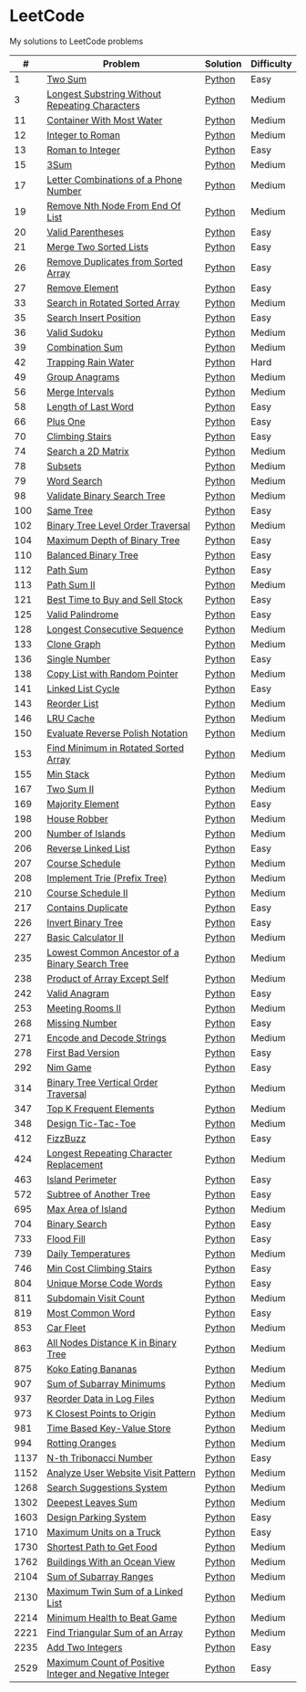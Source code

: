 # LeetCode
My solutions to LeetCode problems

| # | Problem | Solution | Difficulty |
|---| ------- | -------- | ---------- |
| 1 | [Two Sum](https://leetcode.com/problems/two-sum) | [Python](https://github.com/kmawhinney/leetcode/blob/main/solutions/python/two_sum.py) | Easy |
| 3 | [Longest Substring Without Repeating Characters](https://leetcode.com/problems/longest-substring-without-repeating-characters/) | [Python](https://github.com/kmawhinney/leetcode/blob/main/solutions/python/longest_substring_without_repeating_characters.py) | Medium |
| 11 | [Container With Most Water](https://leetcode.com/problems/container-with-most-water/) | [Python](https://github.com/kmawhinney/leetcode/blob/main/solutions/python/container_with_most_water.py) | Medium |
| 12 | [Integer to Roman](https://leetcode.com/problems/integer-to-roman/) | [Python](https://github.com/kmawhinney/leetcode/blob/main/solutions/python/integer_to_roman.py) | Medium |
| 13 | [Roman to Integer](https://leetcode.com/problems/roman-to-integer/) | [Python](https://github.com/kmawhinney/leetcode/blob/main/solutions/python/roman_to_integer.py) | Easy |
| 15 | [3Sum](https://leetcode.com/problems/3sum/) | [Python](https://github.com/kmawhinney/leetcode/blob/main/solutions/python/3sum.py) | Medium |
| 17 | [Letter Combinations of a Phone Number](https://leetcode.com/problems/letter-combinations-of-a-phone-number/) | [Python](https://github.com/kmawhinney/leetcode/blob/main/solutions/python/letter_combinations_of_a_phone_number.py) | Medium |
| 19 | [Remove Nth Node From End Of List](https://leetcode.com/problems/remove-nth-node-from-end-of-list/) | [Python](https://github.com/kmawhinney/leetcode/blob/main/solutions/python/remove_nth_node_from_end_of_list.py) | Medium |
| 20 | [Valid Parentheses](https://leetcode.com/problems/valid-parentheses/) | [Python](https://github.com/kmawhinney/leetcode/blob/main/solutions/python/valid_parentheses.py) | Easy |
| 21 | [Merge Two Sorted Lists](https://leetcode.com/problems/merge-two-sorted-lists/) | [Python](https://github.com/kmawhinney/leetcode/blob/main/solutions/python/merge_two_sorted_lists.py) | Easy |
| 26 | [Remove Duplicates from Sorted Array](https://leetcode.com/problems/remove-duplicates-from-sorted-array/) | [Python](https://github.com/kmawhinney/leetcode/blob/main/solutions/python/remove_duplicates_from_sorted_array.py) | Easy |
| 27 | [Remove Element](https://leetcode.com/problems/remove-element/) | [Python](https://github.com/kmawhinney/leetcode/blob/main/solutions/python/remove_element.py) | Easy |
| 33 | [Search in Rotated Sorted Array](https://leetcode.com/problems/search-in-rotated-sorted-array/) | [Python](https://github.com/kmawhinney/leetcode/blob/main/solutions/python/search_in_rotated_sorted_array.py) | Medium |
| 35 | [Search Insert Position](https://leetcode.com/problems/search-insert-position/) | [Python](https://github.com/kmawhinney/leetcode/blob/main/solutions/python/search_insert_position.py) | Easy |
| 36 | [Valid Sudoku](https://leetcode.com/problems/valid-sudoku/) | [Python](https://github.com/kmawhinney/leetcode/blob/main/solutions/python/valid_sudoku.py) | Medium |
| 39 | [Combination Sum](https://leetcode.com/problems/combination-sum/description/) | [Python](https://github.com/kmawhinney/leetcode/blob/main/solutions/python/combination_sum.py) | Medium |
| 42 | [Trapping Rain Water](https://leetcode.com/problems/trapping-rain-water/) | [Python](https://github.com/kmawhinney/leetcode/blob/main/solutions/python/trapping_rain_water.py) | Hard |
| 49 | [Group Anagrams](https://leetcode.com/problems/group-anagrams/) | [Python](https://github.com/kmawhinney/leetcode/blob/main/solutions/python/group_anagrams.py) | Medium |
| 56 | [Merge Intervals](https://leetcode.com/problems/merge-intervals/) | [Python](https://github.com/kmawhinney/leetcode/blob/main/solutions/python/merge_intervals.py) | Medium |
| 58 | [Length of Last Word](https://leetcode.com/problems/length-of-last-word/) | [Python](https://github.com/kmawhinney/leetcode/blob/main/solutions/python/length_of_last_word.py) | Easy |
| 66 | [Plus One](https://leetcode.com/problems/plus-one/) | [Python](https://github.com/kmawhinney/leetcode/blob/main/solutions/python/plus_one.py) | Easy |
| 70 | [Climbing Stairs](https://leetcode.com/problems/climbing-stairs/) | [Python](https://github.com/kmawhinney/leetcode/blob/main/solutions/python/climbing_stairs.py) | Easy |
| 74 | [Search a 2D Matrix](https://leetcode.com/problems/search-a-2d-matrix/) | [Python](https://github.com/kmawhinney/leetcode/blob/main/solutions/python/search_a_2d_matrix.py) | Medium |
| 78 | [Subsets](https://leetcode.com/problems/subsets/) | [Python](https://github.com/kmawhinney/leetcode/blob/main/solutions/python/subsets.py) | Medium |
| 79 | [Word Search](https://leetcode.com/problems/word-search/description/) | [Python](https://github.com/kmawhinney/leetcode/blob/main/solutions/python/word_search.py) | Medium |
| 98 | [Validate Binary Search Tree](https://leetcode.com/problems/validate-binary-search-tree/description/) | [Python](https://github.com/kmawhinney/leetcode/blob/main/solutions/python/validate_binary_search_tree.py) | Medium |
| 100 | [Same Tree](https://leetcode.com/problems/same-tree/) | [Python](https://github.com/kmawhinney/leetcode/blob/main/solutions/python/same_tree.py) | Easy |
| 102 | [Binary Tree Level Order Traversal](https://leetcode.com/problems/binary-tree-level-order-traversal/description/) | [Python](https://github.com/kmawhinney/leetcode/blob/main/solutions/python/binary_tree_level_order_traversal.py) | Medium |
| 104 | [Maximum Depth of Binary Tree](https://leetcode.com/problems/maximum-depth-of-binary-tree/) | [Python](https://github.com/kmawhinney/leetcode/blob/main/solutions/python/maximum_depth_of_binary_tree.py) | Easy |
| 110 | [Balanced Binary Tree](https://leetcode.com/problems/balanced-binary-tree/) | [Python](https://github.com/kmawhinney/leetcode/blob/main/solutions/python/balanced_binary_tree.py) | Easy |
| 112 | [Path Sum](https://leetcode.com/problems/path-sum/) | [Python](https://github.com/kmawhinney/leetcode/blob/main/solutions/python/path_sum.py) | Easy |
| 113 | [Path Sum II](https://leetcode.com/problems/path-sum-ii/) | [Python](https://github.com/kmawhinney/leetcode/blob/main/solutions/python/path_sum_II.py) | Medium |
| 121 | [Best Time to Buy and Sell Stock](https://leetcode.com/problems/best-time-to-buy-and-sell-stock/) | [Python](https://github.com/kmawhinney/leetcode/blob/main/solutions/python/best_time_to_buy_and_sell_stock.py) | Easy |
| 125 | [Valid Palindrome](https://leetcode.com/problems/valid-palindrome/) | [Python](https://github.com/kmawhinney/leetcode/blob/main/solutions/python/valid_palindrome.py) | Easy |
| 128 | [Longest Consecutive Sequence](https://leetcode.com/problems/longest-consecutive-sequence/) | [Python](https://github.com/kmawhinney/leetcode/blob/main/solutions/python/longest_consecutive_sequence.py) | Medium |
| 133 | [Clone Graph](https://leetcode.com/problems/clone-graph/) | [Python](https://github.com/kmawhinney/leetcode/blob/main/solutions/python/clone_graph.py) | Medium |
| 136 | [Single Number](https://leetcode.com/problems/single-number/) | [Python](https://github.com/kmawhinney/leetcode/blob/main/solutions/python/single_number.py) | Easy |
| 138 | [Copy List with Random Pointer](https://leetcode.com/problems/copy-list-with-random-pointer/) | [Python](https://github.com/kmawhinney/leetcode/blob/main/solutions/python/copy_list_with_random_pointer.py) | Medium |
| 141 | [Linked List Cycle](https://leetcode.com/problems/linked-list-cycle/) | [Python](https://github.com/kmawhinney/leetcode/blob/main/solutions/python/linked_list_cycle.py) | Easy |
| 143 | [Reorder List](https://leetcode.com/problems/reorder-list/) | [Python](https://github.com/kmawhinney/leetcode/blob/main/solutions/python/reorder_list.py) | Medium |
| 146 | [LRU Cache](https://leetcode.com/problems/lru-cache/) | [Python](https://github.com/kmawhinney/leetcode/blob/main/solutions/python/lru_cache.py) | Medium
| 150 | [Evaluate Reverse Polish Notation](https://leetcode.com/problems/evaluate-reverse-polish-notation/) | [Python](https://github.com/kmawhinney/leetcode/blob/main/solutions/python/evaluate_reverse_polish_notation.py) | Medium |
| 153 | [Find Minimum in Rotated Sorted Array](https://leetcode.com/problems/find-minimum-in-rotated-sorted-array/) | [Python](https://github.com/kmawhinney/leetcode/blob/main/solutions/python/find_minimum_in_rotated_sorted_array.py) | Medium |
| 155 | [Min Stack](https://leetcode.com/problems/min-stack/) | [Python](https://github.com/kmawhinney/leetcode/blob/main/solutions/python/min_stack.py) | Medium |
| 167 | [Two Sum II](https://leetcode.com/problems/two-sum-ii-input-array-is-sorted/) | [Python](https://github.com/kmawhinney/leetcode/blob/main/solutions/python/two_sum_II.py) | Medium |
| 169 | [Majority Element](https://leetcode.com/problems/majority-element/) | [Python](https://github.com/kmawhinney/leetcode/blob/main/solutions/python/majority_element.py) | Easy |
| 198 | [House Robber](https://leetcode.com/problems/house-robber/) | [Python](https://github.com/kmawhinney/leetcode/blob/main/solutions/python/house_robber.py) | Medium |
| 200 | [Number of Islands](https://leetcode.com/problems/number-of-islands/) | [Python](https://github.com/kmawhinney/leetcode/blob/main/solutions/python/number_of_islands.py) | Medium |
| 206 | [Reverse Linked List](https://leetcode.com/problems/reverse-linked-list/) | [Python](https://github.com/kmawhinney/leetcode/blob/main/solutions/python/reverse_linked_list.py) | Easy |
| 207 | [Course Schedule](https://leetcode.com/problems/course-schedule/) | [Python](https://github.com/kmawhinney/leetcode/blob/main/solutions/python/course_schedule.py) | Medium |
| 208 | [Implement Trie (Prefix Tree)](https://leetcode.com/problems/implement-trie-prefix-tree/) | [Python](https://github.com/kmawhinney/leetcode/blob/main/solutions/python/implement_trie.py) | Medium |
| 210 | [Course Schedule II](https://leetcode.com/problems/course-schedule-ii/) | [Python](https://github.com/kmawhinney/leetcode/blob/main/solutions/python/course_schedule_II.py) | Medium |
| 217 | [Contains Duplicate](https://leetcode.com/problems/contains-duplicate/) | [Python](https://github.com/kmawhinney/leetcode/blob/main/solutions/python/contains_duplicate.py) | Easy |
| 226 | [Invert Binary Tree](https://leetcode.com/problems/invert-binary-tree/) | [Python](https://github.com/kmawhinney/leetcode/blob/main/solutions/python/invert_binary_tree.py) | Easy |
| 227 | [Basic Calculator II](https://leetcode.com/problems/basic-calculator-ii/) | [Python](https://github.com/kmawhinney/leetcode/blob/main/solutions/python/basic_calculator_II.py) | Medium |
| 235 | [Lowest Common Ancestor of a Binary Search Tree](https://leetcode.com/problems/lowest-common-ancestor-of-a-binary-search-tree/description/) | [Python](https://github.com/kmawhinney/leetcode/blob/main/solutions/python/lowest_common_ancestor_of_a_binary_search_tree.py) | Medium |
| 238 | [Product of Array Except Self](https://leetcode.com/problems/product-of-array-except-self/) | [Python](https://github.com/kmawhinney/leetcode/blob/main/solutions/python/product_of_array_except_self.py) | Medium |
| 242 | [Valid Anagram](https://leetcode.com/problems/valid-anagram/) | [Python](https://github.com/kmawhinney/leetcode/blob/main/solutions/python/valid_anagram.py) | Easy |
| 253 | [Meeting Rooms II](https://leetcode.com/problems/meeting-rooms-ii/) | [Python](https://github.com/kmawhinney/leetcode/blob/main/solutions/python/meeting_rooms_II.py) | Medium |
| 268 | [Missing Number](https://leetcode.com/problems/missing-number/) | [Python](https://github.com/kmawhinney/leetcode/blob/main/solutions/python/missing_number.py) | Easy |
| 271 | [Encode and Decode Strings](https://leetcode.com/problems/encode-and-decode-strings/) | [Python](https://github.com/kmawhinney/leetcode/blob/main/solutions/python/encode_and_decode_strings.py) | Medium |
| 278 | [First Bad Version](https://leetcode.com/problems/first-bad-version/) | [Python](https://github.com/kmawhinney/leetcode/blob/main/solutions/python/first_bad_version.py) | Easy |
| 292 | [Nim Game](https://leetcode.com/problems/nim-game/) | [Python](https://github.com/kmawhinney/leetcode/blob/main/solutions/python/nim_game.py) | Easy |
| 314 | [Binary Tree Vertical Order Traversal](https://leetcode.com/problems/binary-tree-vertical-order-traversal/) | [Python](https://github.com/kmawhinney/leetcode/blob/main/solutions/python/binary_tree_vertical_order_traversal.py) | Medium |
| 347 | [Top K Frequent Elements](https://leetcode.com/problems/top-k-frequent-elements/) | [Python](https://github.com/kmawhinney/leetcode/blob/main/solutions/python/top_k_frequent_elements.py) | Medium |
| 348 | [Design Tic-Tac-Toe](https://leetcode.com/problems/design-tic-tac-toe/) | [Python](https://github.com/kmawhinney/leetcode/blob/main/solutions/python/design_tic-tac-toe.py) | Medium |
| 412 | [FizzBuzz](https://leetcode.com/problems/fizz-buzz/) | [Python](https://github.com/kmawhinney/leetcode/blob/main/solutions/python/fizzbuzz.py) | Easy |
| 424 | [Longest Repeating Character Replacement](https://leetcode.com/problems/longest-repeating-character-replacement/) | [Python](https://github.com/kmawhinney/leetcode/blob/main/solutions/python/longest_repeating_character_replacement.py) | Medium |
| 463 | [Island Perimeter](https://leetcode.com/problems/island-perimeter/) | [Python](https://github.com/kmawhinney/leetcode/blob/main/solutions/python/island_perimeter.py) | Easy |
| 572 | [Subtree of Another Tree](https://leetcode.com/problems/subtree-of-another-tree/) | [Python](https://github.com/kmawhinney/leetcode/blob/main/solutions/python/subtree_of_another_tree.py) | Easy |
| 695 | [Max Area of Island](https://leetcode.com/problems/max-area-of-island/) | [Python](https://github.com/kmawhinney/leetcode/blob/main/solutions/python/max_area_of_island.py) | Medium |
| 704 | [Binary Search](https://leetcode.com/problems/binary-search/) | [Python](https://github.com/kmawhinney/leetcode/blob/main/solutions/python/binary_search.py) | Easy |
| 733 | [Flood Fill](https://leetcode.com/problems/flood-fill/) | [Python](https://github.com/kmawhinney/leetcode/blob/main/solutions/python/flood_fill.py) | Easy |
| 739 | [Daily Temperatures](https://leetcode.com/problems/daily-temperatures/) | [Python](https://github.com/kmawhinney/leetcode/blob/main/solutions/python/daily_temperatures.py) | Medium |
| 746 | [Min Cost Climbing Stairs](https://leetcode.com/problems/min-cost-climbing-stairs/) | [Python](https://github.com/kmawhinney/leetcode/blob/main/solutions/python/min_cost_climbing_stairs.py) | Easy |
| 804 | [Unique Morse Code Words](https://leetcode.com/problems/unique-morse-code-words/) | [Python](https://github.com/kmawhinney/leetcode/blob/main/solutions/python/unique_morse_code_words.py) | Easy |
| 811 | [Subdomain Visit Count](https://leetcode.com/problems/subdomain-visit-count/) | [Python](https://github.com/kmawhinney/leetcode/blob/main/solutions/python/subdomain_visit_count.py) | Medium |
| 819 | [Most Common Word](https://leetcode.com/problems/most-common-word/) | [Python](https://github.com/kmawhinney/leetcode/blob/main/solutions/python/most_common_word.py) | Easy |
| 853 | [Car Fleet](https://leetcode.com/problems/car-fleet) | [Python](https://github.com/kmawhinney/leetcode/blob/main/solutions/python/car_fleet.py) | Medium |
| 863 | [All Nodes Distance K in Binary Tree](https://leetcode.com/problems/all-nodes-distance-k-in-binary-tree/) | [Python](https://github.com/kmawhinney/leetcode/blob/main/solutions/python/all_nodes_distance_k_in_binary_tree.py) | Medium |
| 875 | [Koko Eating Bananas](https://leetcode.com/problems/koko-eating-bananas/) | [Python](https://github.com/kmawhinney/leetcode/blob/main/solutions/python/koko_eating_bananas.py) | Medium |
| 907 | [Sum of Subarray Minimums](https://leetcode.com/problems/sum-of-subarray-minimums/) | [Python](https://github.com/kmawhinney/leetcode/blob/main/solutions/python/sum_of_subarray_minimums.py) | Medium |
| 937 | [Reorder Data in Log Files](https://leetcode.com/problems/reorder-data-in-log-files/) | [Python](https://github.com/kmawhinney/leetcode/blob/main/solutions/python/reorder_data_in_log_files.py) | Medium |
| 973 | [K Closest Points to Origin](https://leetcode.com/problems/k-closest-points-to-origin/) | [Python](https://github.com/kmawhinney/leetcode/blob/main/solutions/python/k_closest_points_to_origin.py) | Medium |
| 981 | [Time Based Key-Value Store](https://leetcode.com/problems/time-based-key-value-store/) | [Python](https://github.com/kmawhinney/leetcode/blob/main/solutions/python/time_based_key-value_store.py) | Medium | 
| 994 | [Rotting Oranges](https://leetcode.com/problems/rotting-oranges/) | [Python](https://github.com/kmawhinney/leetcode/blob/main/solutions/python/rotting_oranges.py) | Medium |
| 1137 | [N-th Tribonacci Number](https://leetcode.com/problems/n-th-tribonacci-number/) | [Python](https://github.com/kmawhinney/leetcode/blob/main/solutions/python/n-th_tribonacci_number.py) | Easy |
| 1152 | [Analyze User Website Visit Pattern](https://leetcode.com/problems/analyze-user-website-visit-pattern/) | [Python](https://github.com/kmawhinney/leetcode/blob/main/solutions/python/analyze_user_website_visit_pattern.py) | Medium |
| 1268 | [Search Suggestions System](https://leetcode.com/problems/search-suggestions-system/) | [Python](https://github.com/kmawhinney/leetcode/blob/main/solutions/python/search_suggestions_system.py) | Medium |
| 1302 | [Deepest Leaves Sum](https://leetcode.com/problems/deepest-leaves-sum/) | [Python](https://github.com/kmawhinney/leetcode/blob/main/solutions/python/deepest_leaves_sum.py) | Medium |
| 1603 | [Design Parking System](https://leetcode.com/problems/design-parking-system/) | [Python](https://github.com/kmawhinney/leetcode/blob/main/solutions/python/design_parking_system.py) | Easy |
| 1710 | [Maximum Units on a Truck](https://leetcode.com/problems/maximum-units-on-a-truck/) | [Python](https://github.com/kmawhinney/leetcode/blob/main/solutions/python/maximum_units_on_a_truck.py) | Easy |
| 1730 | [Shortest Path to Get Food](https://leetcode.com/problems/shortest-path-to-get-food/) | [Python](https://github.com/kmawhinney/leetcode/blob/main/solutions/python/shortest_path_to_get_food.py) | Medium |
| 1762 | [Buildings With an Ocean View](https://leetcode.com/problems/buildings-with-an-ocean-view/description/) | [Python](https://github.com/kmawhinney/leetcode/blob/main/solutions/python/buildings_with_an_ocean_view.py) | Medium |
| 2104 | [Sum of Subarray Ranges](https://leetcode.com/problems/sum-of-subarray-ranges/) | [Python](https://github.com/kmawhinney/leetcode/blob/main/solutions/python/sum_of_subarray_ranges.py) | Medium |
| 2130 | [Maximum Twin Sum of a Linked List](https://leetcode.com/problems/maximum-twin-sum-of-a-linked-list/) | [Python](https://github.com/kmawhinney/leetcode/blob/main/solutions/python/maximum_twin_sum_of_a_linked_list.py) | Medium |
| 2214 | [Minimum Health to Beat Game](https://leetcode.com/problems/minimum-health-to-beat-game) | [Python](https://github.com/kmawhinney/leetcode/blob/main/solutions/python/minimum_health_to_beat_game.py) | Medium |
| 2221 | [Find Triangular Sum of an Array](https://leetcode.com/problems/find-triangular-sum-of-an-array/) | [Python](https://github.com/kmawhinney/leetcode/blob/main/solutions/python/find_triangular_sum_of_an_array.py) | Medium |
| 2235 | [Add Two Integers](https://leetcode.com/problems/add-two-integers/) | [Python](https://github.com/kmawhinney/leetcode/blob/main/solutions/python/add_two_integers.py) | Easy |
| 2529 | [Maximum Count of Positive Integer and Negative Integer](https://leetcode.com/contest/weekly-contest-327/problems/maximum-count-of-positive-integer-and-negative-integer/) | [Python](https://github.com/kmawhinney/leetcode/blob/main/solutions/python/maximum_count_of_positive_integer_and_negative_integer.py) | Easy |
